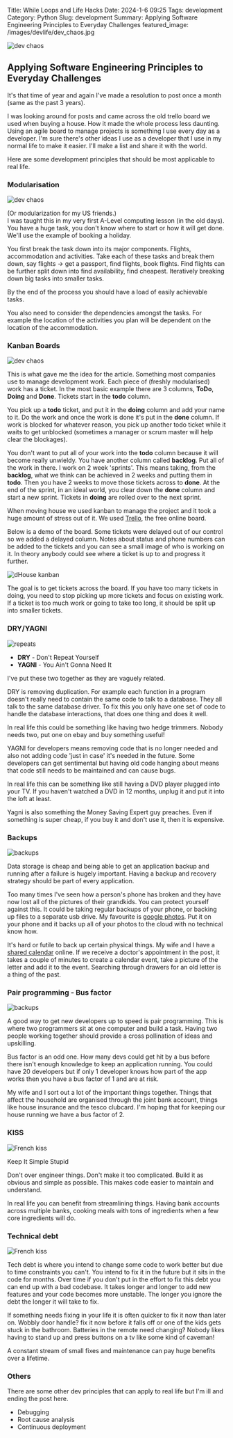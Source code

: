 Title: While Loops and Life Hacks
Date: 2024-1-6 09:25
Tags: development
Category: Python
Slug: development
Summary: Applying Software Engineering Principles to Everyday Challenges
featured_image: /images/devlife/dev_chaos.jpg

![dev chaos]({static}/images/devlife/dev_chaos.jpg)  

## Applying Software Engineering Principles to Everyday Challenges

It's that time of year and again I've made a resolution to post once a month (same as the past 3 years).  

I was looking around for posts and came across the old trello board we used when buying a house. How it made the whole process less daunting. Using an agile board to manage projects is something I use every day as a developer. I'm sure there's other ideas I use as a developer that I use in my normal life to make it easier. I'll make a list and share it with the world.

Here are some development principles that should be most applicable to real life.

### Modularisation
![dev chaos]({static}/images/devlife/99_problems.jpg)

(Or modularization for my US friends.)  
I was taught this in my very first A-Level computing lesson (in the old days). You have a huge task, you don't know where to start or how it will get done.
We'll use the example of booking a holiday.

You first break the task down into its major components. Flights, accommodation and activities.
Take each of these tasks and break them down, say flights -> get a passport, find flights, book flights.
Find flights can be further split down into find availability, find cheapest. Iteratively breaking down big tasks into smaller tasks. 

By the end of the process you should have a load of easily achievable tasks. 

You also need to consider the dependencies amongst the tasks. For example the location of the activities you plan will be dependent on the location of the accommodation.

### Kanban Boards
![dev chaos]({static}/images/devlife/kanban_board.jpg)  

This is what gave me the idea for the article. Something most companies use to manage development work.
Each piece of (freshly modularised) work has a ticket. In the most basic example there are 3 columns, **ToDo**, **Doing** and **Done**.
Tickets start in the **todo** column.

You pick up a **todo** ticket, and put it in the **doing** column and add your name to it. Do the work and once the work is done it's put in the **done** column.
If work is blocked for whatever reason, you pick up another todo ticket while it waits to get unblocked (sometimes a manager or scrum master will help clear the blockages).

You don't want to put all of your work into the **todo** column because it will become really unwieldy. You have another column called **backlog**. Put all of the work in there. 
I work on 2 week 'sprints'. This means taking, from the **backlog**, what we think can be achieved in 2 weeks and putting them in **todo**.
Then you have 2 weeks to move those tickets across to **done**. At the end of the sprint, in an ideal world, you clear down the **done** column and start a new sprint. Tickets in **doing** are rolled over to the next sprint.

When moving house we used kanban to manage the project and it took a huge amount of stress out of it. We used [Trello](https://trello.com/garybake/recommend), the free online board.

Below is a demo of the board. Some tickets were delayed out of our control so we added a delayed column. Notes about status and phone numbers can be added to the tickets and you can see a small image of who is working on it. In theory anybody could see where a ticket is up to and progress it further.

![dHouse kanban]({static}/images/devlife/kanban_house.png)  

The goal is to get tickets across the board. If you have too many tickets in doing, you need to stop picking up more tickets and focus on existing work. If a ticket is too much work or going to take too long, it should be split up into smaller tickets.  

### DRY/YAGNI

![repeats]({static}/images/devlife/repeats.jpg)  

 - **DRY** - Don't Repeat Yourself  
 - **YAGNI** - You Ain't Gonna Need It  

I've put these two together as they are vaguely related. 

DRY is removing duplication. For example each function in a program doesn't really need to contain the same code to talk to a database. They all talk to the same database driver. To fix this you only have one set of code to handle the database interactions, that does one thing and does it well.

In real life this could be something like having two hedge trimmers. Nobody needs two, put one on ebay and buy something useful!

YAGNI for developers means removing code that is no longer needed and also not adding code 'just in case' it's needed in the future. Some developers can get sentimental but having old code hanging about means that code still needs to be maintained and can cause bugs.

In real life this can be something like still having a DVD player plugged into your TV. If you haven't watched a DVD in 12 months, unplug it and put it into the loft at least.

Yagni is also something the Money Saving Expert guy preaches. Even if something is super cheap, if you buy it and don't use it, then it is expensive.

### Backups

![backups]({static}/images/devlife/backups.png)

Data storage is cheap and being able to get an application backup and running after a failure is hugely important.
Having a backup and recovery strategy should be part of every application.

Too many times I've seen how a person's phone has broken and they have now lost all of the pictures of their grandkids. You can protect yourself against this.
It could be taking regular backups of your phone, or backing up files to a separate usb drive. 
My favourite is [google photos](https://photos.google.com/). Put it on your phone and it backs up all of your photos to the cloud with no technical know how.

It's hard or futile to back up certain physical things. My wife and I have a [shared calendar](https://calendar.google.com/) online. If we receive a doctor's appointment in the post, it takes a couple of minutes to create a calendar event, take a picture of the letter and add it to the event. Searching through drawers for an old letter is a thing of the past.

### Pair programming - Bus factor

![backups]({static}/images/devlife/speed_bus.jpg)

A good way to get new developers up to speed is pair programming. This is where two programmers sit at one computer and build a task. Having two people working together should provide a cross pollination of ideas and upskilling.

Bus factor is an odd one. How many devs could get hit by a bus before there isn't enough knowledge to keep an application running. You could have 20 developers but if only 1 developer knows how part of the app works then you have a bus factor of 1 and are at risk.

My wife and I sort out a lot of the important things together. Things that affect the household are organised through the joint bank account, things like house insurance and the tesco clubcard. I'm hoping that for keeping our house running we have a bus factor of 2.

### KISS

![French kiss]({static}/images/devlife/french_kiss.png)

Keep It Simple Stupid

Don't over engineer things. Don't make it too complicated. Build it as obvious and simple as possible. This makes code easier to maintain and understand.

In real life you can benefit from streamlining things. Having bank accounts across multiple banks, cooking meals with tons of ingredients when a few core ingredients will do.

### Technical debt

![French kiss]({static}/images/devlife/tech_debt.jpg)

Tech debt is where you intend to change some code to work better but due to time constraints you can't. You intend to fix it in the future but it sits in the code for months. Over time if you don't put in the effort to fix this debt you can end up with a bad codebase. It takes longer and longer to add new features and your code becomes more unstable. The longer you ignore the debt the longer it will take to fix.

If something needs fixing in your life it is often quicker to fix it now than later on. Wobbly door handle? fix it now before it falls off or one of the kids gets stuck in the bathroom. Batteries in the remote need changing? Nobody likes having to stand up and press buttons on a tv like some kind of caveman!

A constant stream of small fixes and maintenance can pay huge benefits over a lifetime.

### Others

There are some other dev principles that can apply to real life but I'm ill and ending the post here.

 - Debugging
 - Root cause analysis
 - Continuous deployment
